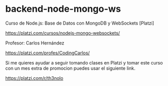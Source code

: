 # backend-node-mongo-ws
Curso de Node.js: Base de Datos con MongoDB y WebSockets [Platzi]

https://platzi.com/cursos/nodejs-mongo-websockets/

Profesor: Carlos Hernández

https://platzi.com/profes/CodingCarlos/

Si me quieres ayudar a seguir tomando clases en Platzi y tomar este curso con un mes extra de promocion puedes usar el siguiente link.

https://platzi.com/r/th3nolo
